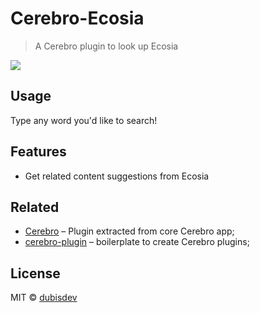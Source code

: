 # Cerebro-Ecosia
> A Cerebro plugin to look up Ecosia

![](screenshot.png)

## Usage
Type any word you'd like to search!

## Features

* Get related content suggestions from Ecosia

## Related

* [Cerebro](http://github.com/KELiON/cerebro) – Plugin extracted from core Cerebro app;
* [cerebro-plugin](http://github.com/KELiON/cerebro-plugin) – boilerplate to create Cerebro plugins;

## License

MIT © [dubisdev](https://dubis.dev)
